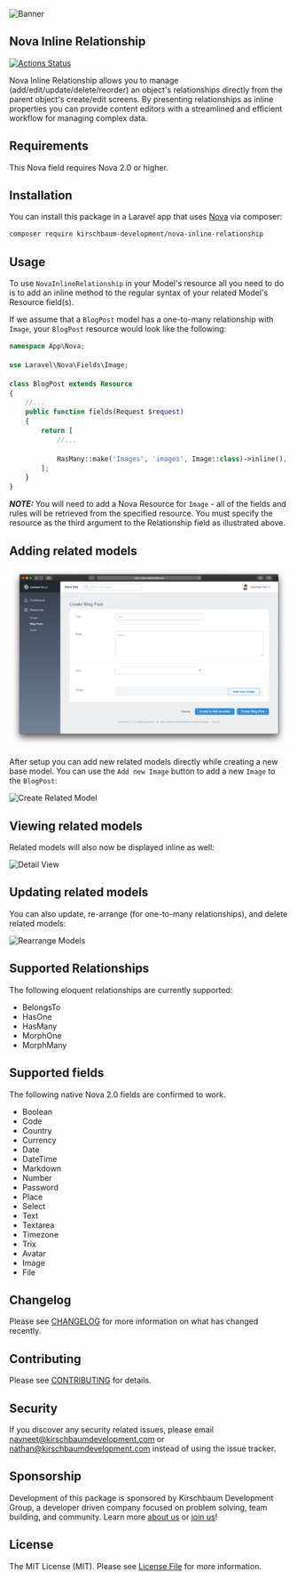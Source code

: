 ![Banner](https://raw.githubusercontent.com/kirschbaum-development/nova-inline-relationship/master/resources/imgs/banner.png "Banner")

## Nova Inline Relationship

[![Actions Status](https://github.com/kirschbaum-development/nova-inline-relationship/workflows/CI/badge.svg)](https://github.com/kirschbaum-development/nova-inline-relationship/actions)

Nova Inline Relationship allows you to manage (add/edit/update/delete/reorder) an object's relationships directly from the parent object's create/edit screens. By presenting relationships as inline properties you can provide content editors with a streamlined and efficient workflow for managing complex data.

## Requirements

This Nova field requires Nova 2.0 or higher.

## Installation

You can install this package in a Laravel app that uses [Nova](https://nova.laravel.com) via composer:

```bash
composer require kirschbaum-development/nova-inline-relationship
```

## Usage

To use `NovaInlineRelationship` in your Model's resource all you need to do is to add an inline method to the regular syntax of your related Model's Resource field(s).

If we assume that a `BlogPost` model has a one-to-many relationship with `Image`, your `BlogPost` resource would look like the following:

```php
namespace App\Nova;

use Laravel\Nova\Fields\Image;

class BlogPost extends Resource
{
    //...
    public function fields(Request $request)
    {
        return [
            //...

            HasMany::make('Images', 'images', Image::class)->inline(),
        ];
    }
}
```
**_NOTE:_** You will need to add a Nova Resource for `Image` - all of the fields and rules will be retrieved from the specified resource. You must specify the resource as the third argument to the Relationship field as illustrated above.

## Adding related models

![Create View](screenshots/CreateView.png "Create View")

After setup you can add new related models directly while creating a new base model. You can use the `Add new Image` button to add a new `Image` to the `BlogPost`:

![Create Related Model](https://raw.githubusercontent.com/kirschbaum-development/nova-inline-relationship/master/screenshots/CreateViewExpanded.png "Create Related Model")

## Viewing related models

Related models will also now be displayed inline as well:

![Detail View](https://raw.githubusercontent.com/kirschbaum-development/nova-inline-relationship/master/screenshots/DetailView.png "Detail View")

## Updating related models

You can also update, re-arrange (for one-to-many relationships), and delete related models:

![Rearrange Models](https://raw.githubusercontent.com/kirschbaum-development/nova-inline-relationship/master/screenshots/UpdateView.png "Rearrange Models")

## Supported Relationships

The following eloquent relationships are currently supported:

- BelongsTo
- HasOne
- HasMany
- MorphOne
- MorphMany

## Supported fields

The following native Nova 2.0 fields are confirmed to work.

- Boolean
- Code
- Country
- Currency
- Date
- DateTime
- Markdown
- Number
- Password
- Place
- Select
- Text
- Textarea
- Timezone
- Trix
- Avatar
- Image
- File

## Changelog

Please see [CHANGELOG](CHANGELOG.md) for more information on what has changed recently.

## Contributing

Please see [CONTRIBUTING](CONTRIBUTING.md) for details.

## Security

If you discover any security related issues, please email navneet@kirschbaumdevelopment.com or nathan@kirschbaumdevelopment.com instead of using the issue tracker.

## Sponsorship

Development of this package is sponsored by Kirschbaum Development Group, a developer driven company focused on problem solving, team building, and community. Learn more [about us](https://kirschbaumdevelopment.com) or [join us](https://careers.kirschbaumdevelopment.com)!

## License

The MIT License (MIT). Please see [License File](LICENSE.md) for more information.
